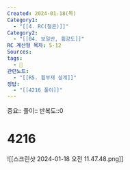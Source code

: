 ```yaml
---
Created: 2024-01-18(목)
Category1:
  - "[[4. RC(철콘)]]"
Category2:
  - "[[04. 보일반, 휨강도]]"
RC 계산형 목차: 5-12
Sources: 
tags:
  - 🧮
관련노트:
  - "[[R5. 휨부재 설계]]"
정답:
  - "[[4216 풀이]]"
---
```

중요::
풀이::
반복도::0

#  4216

![[스크린샷 2024-01-18 오전 11.47.48.png]]